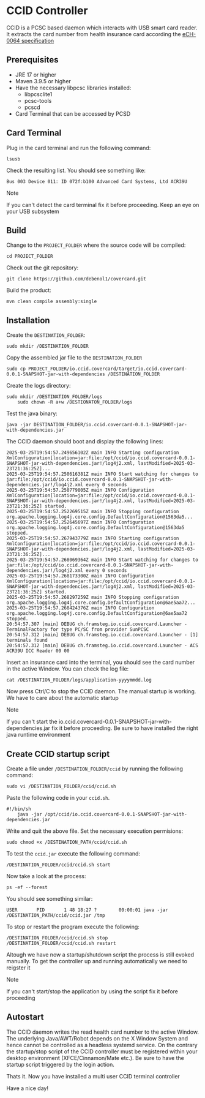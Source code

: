 # CCID Controller
CCID is a PCSC based daemon which interacts with USB smart card reader. It extracts the card number from health insurance card according the [eCH-0064 specification](https://www.ech.ch/de/ech/ech-0064/1.0)
## Prerequisites
- JRE 17 or higher
- Maven 3.9.5 or higher
- Have the necessary libpcsc libraries installed:
    - libpcsclite1
    - pcsc-tools
    - pcscd
- Card Terminal that can be accessed by PCSD

## Card Terminal
Plug in the card terminal and run the following command:

	lsusb

Check the resulting list. You should see something like:

	Bus 003 Device 011: ID 072f:b100 Advanced Card Systems, Ltd ACR39U

> [!NOTE]  
> If you can't detect the card terminal fix it before proceeding. Keep an eye on your USB subsystem

## Build
Change to the `PROJECT_FOLDER` where the source code will be compiled:

	cd PROJECT_FOLDER

Check out the git repository:

	git clone https://github.com/debenol1/covercard.git

Build the product:

	mvn clean compile assembly:single	

## Installation
Create the `DESTINATION_FOLDER`:

	sudo mkdir /DESTINATION_FOLDER

Copy the assembled jar file to the `DESTINATION_FOLDER`

	sudo cp PROJECT_FOLDER/io.ccid.covercard/target/io.ccid.covercard-0.0.1-SNAPSHOT-jar-with-dependencies /DESTINATION_FOLDER

Create the logs directory:

	sudo mkdir /DESTINATION_FOLDER/logs
        sudo chown -R a+w /DESTIONATON_FOLDER/logs

Test the java binary:

	java -jar DESTINATION_FOLDER/io.ccid.covercard-0.0.1-SNAPSHOT-jar-with-dependencies.jar

The CCID daemon should boot and display the following lines:

	2025-03-25T19:54:57.249656102Z main INFO Starting configuration XmlConfiguration[location=jar:file:/opt/ccid/io.ccid.covercard-0.0.1-SNAPSHOT-jar-with-dependencies.jar!/log4j2.xml, lastModified=2025-03-23T21:36:25Z]...
	2025-03-25T19:54:57.250616381Z main INFO Start watching for changes to jar:file:/opt/ccid/io.ccid.covercard-0.0.1-SNAPSHOT-jar-with-dependencies.jar!/log4j2.xml every 0 seconds
	2025-03-25T19:54:57.250779805Z main INFO Configuration XmlConfiguration[location=jar:file:/opt/ccid/io.ccid.covercard-0.0.1-SNAPSHOT-jar-with-dependencies.jar!/log4j2.xml, lastModified=2025-03-23T21:36:25Z] started.
	2025-03-25T19:54:57.252269515Z main INFO Stopping configuration org.apache.logging.log4j.core.config.DefaultConfiguration@1563da5...
	2025-03-25T19:54:57.252645697Z main INFO Configuration org.apache.logging.log4j.core.config.DefaultConfiguration@1563da5 stopped.
	2025-03-25T19:54:57.267943779Z main INFO Starting configuration XmlConfiguration[location=jar:file:/opt/ccid/io.ccid.covercard-0.0.1-SNAPSHOT-jar-with-dependencies.jar!/log4j2.xml, lastModified=2025-03-23T21:36:25Z]...
	2025-03-25T19:54:57.268069364Z main INFO Start watching for changes to jar:file:/opt/ccid/io.ccid.covercard-0.0.1-SNAPSHOT-jar-with-dependencies.jar!/log4j2.xml every 0 seconds
	2025-03-25T19:54:57.268173300Z main INFO Configuration XmlConfiguration[location=jar:file:/opt/ccid/io.ccid.covercard-0.0.1-SNAPSHOT-jar-with-dependencies.jar!/log4j2.xml, lastModified=2025-03-23T21:36:25Z] started.
	2025-03-25T19:54:57.268297259Z main INFO Stopping configuration org.apache.logging.log4j.core.config.DefaultConfiguration@6ae5aa72...
	2025-03-25T19:54:57.268424376Z main INFO Configuration org.apache.logging.log4j.core.config.DefaultConfiguration@6ae5aa72 stopped.
	20:54:57.307 [main] DEBUG ch.framsteg.io.ccid.covercard.Launcher - TerminalFactory for type PC/SC from provider SunPCSC
	20:54:57.312 [main] DEBUG ch.framsteg.io.ccid.covercard.Launcher - [1] terminals found
	20:54:57.312 [main] DEBUG ch.framsteg.io.ccid.covercard.Launcher - ACS ACR39U ICC Reader 00 00

Insert an insurance card into the terminal, you should see the card number in the active Window. You can check the log file:

	cat /DESTINATION_FOLDER/logs/application-yyyymmdd.log

Now press Ctrl/C to stop the CCID daemon. The manual startup is working. We have to care about the automatic startup

> [!NOTE]  
> If you can't start the io.ccid.covercard-0.0.1-SNAPSHOT-jar-with-dependencies.jar fix it before proceeding. Be sure to have installed the right java runtime environment

## Create CCID startup script
Create a file under `/DESTINATION_FOLDER/ccid` by running the following command:

	sudo vi /DESTINATION_FOLDER/ccid/ccid.sh

Paste the following code in your `ccid.sh`.

	#!/bin/sh 
        java -jar /opt/ccid/io.ccid.covercard-0.0.1-SNAPSHOT-jar-with-dependencies.jar

Write and quit the above file. Set the necessary execution permisions:

	sudo chmod +x /DESTINATION_PATH/ccid/ccid.sh

To test the `ccid.jar` execute the following command:

	/DESTINATION_FOLDER/ccid/ccid.sh start

Now take a look at the process:

	ps -ef --forest

You should see something similar:

	USER       PID       1 48 18:27 ?        00:00:01 java -jar /DESTINATION_PATH/ccid/ccid.jar /tmp

To stop or restart the program execute the following:

	/DESTINATION_FOLDER/ccid/ccid.sh stop
	/DESTINATION_FOLDER/ccid/ccid.sh restart

Altough we have now a startup/shutdown script the process is still evoked manually. To get the controller up and running automatically we need to reigster it

> [!NOTE]  
> If you can't start/stop the application by using the script fix it before proceeding

## Autostart
The CCID daemon writes the read health card number to the active Window. The underlying Java/AWT/Robot depends on the X Window System and hence cannot be controlled as a headless systemd service. On the contrary the startup/stop script of the CCID controller must be registered within your desktop environment (XFCE/Cinnamon/Mate etc.). Be sure to have the startup script triggered by the login action.

Thats it. Now you have installed a multi user CCID terminal controller 

Have a nice day!


